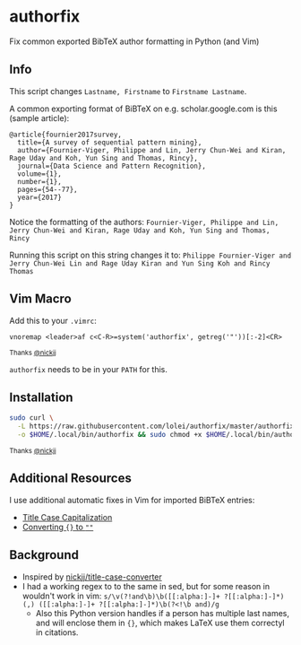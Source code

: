 # authorfix
Fix common exported BibTeX author formatting in Python (and Vim)

## Info
This script changes `Lastname, Firstname` to `Firstname Lastname`.

A common exporting format of BiBTeX on e.g. scholar.google.com is this (sample article):
```
@article{fournier2017survey,
  title={A survey of sequential pattern mining},
  author={Fournier-Viger, Philippe and Lin, Jerry Chun-Wei and Kiran, Rage Uday and Koh, Yun Sing and Thomas, Rincy},
  journal={Data Science and Pattern Recognition},
  volume={1},
  number={1},
  pages={54--77},
  year={2017}
}
```

Notice the formatting of the authors:
`Fournier-Viger, Philippe and Lin, Jerry Chun-Wei and Kiran, Rage Uday and Koh, Yun Sing and Thomas, Rincy`

Running this script on this string changes it to:
`Philippe Fournier-Viger and Jerry Chun-Wei Lin and Rage Uday Kiran and Yun Sing Koh and Rincy Thomas`

## Vim Macro
Add this to your `.vimrc`:
```vimscript
vnoremap <leader>af c<C-R>=system('authorfix', getreg('"'))[:-2]<CR>
```
<sup>Thanks [@nickjj](https://github.com/nickjj)</sup>

`authorfix` needs to be in your `PATH` for this.

## Installation
```bash
sudo curl \
  -L https://raw.githubusercontent.com/lolei/authorfix/master/authorfix.py \
  -o $HOME/.local/bin/authorfix && sudo chmod +x $HOME/.local/bin/authorfix
```
<sup>Thanks [@nickjj](https://github.com/nickjj)</sup>

## Additional Resources
I use additional automatic fixes in Vim for imported BiBTeX entries:
* [Title Case Capitalization](https://github.com/nickjj/title-case-converter)
* [Converting `{}` to `""`](https://github.com/LoLei/dotfiles/blob/master/.vimrc#L130)

## Background
* Inspired by [nickjj/title-case-converter](https://github.com/nickjj/title-case-converter)
* I had a working regex to to the same in sed, but for some reason in wouldn't work in vim: `s/\v(?!and\b)\b([[:alpha:]-]+ ?[[:alpha:]-]*)(,) ([[:alpha:]-]+ ?[[:alpha:]-]*)\b(?<!\b and)/g`
  * Also this Python version handles if a person has multiple last names, and will enclose them in `{}`, which makes LaTeX use them correctyl in citations.
